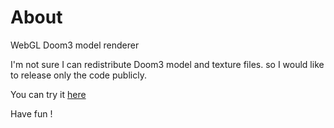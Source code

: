 About
=================
WebGL Doom3 model renderer

I'm not sure I can redistribute Doom3 model and texture files. so I would like to release only the code publicly.

You can try it [here](http://jufoot.cafe24.com/md5renderer)

Have fun !
